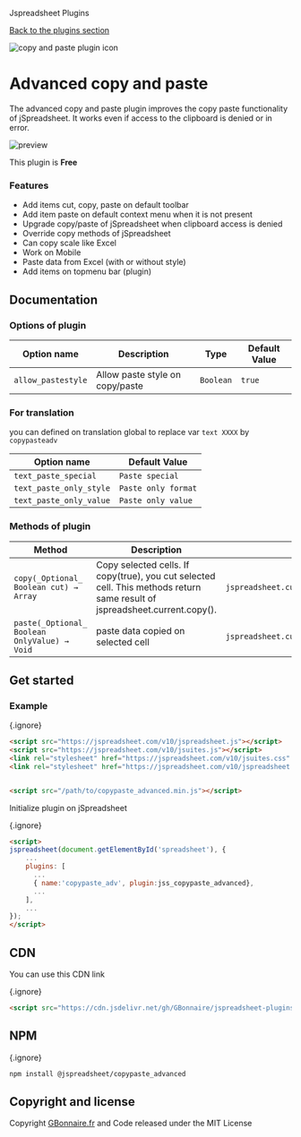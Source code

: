 Jspreadsheet Plugins

[Back to the plugins section](/plugins/)

  
  
![copy and paste plugin icon](img/spreadsheet-plugin-copy-and-paste.png)

Advanced copy and paste
=======================

The advanced copy and paste plugin improves the copy paste functionality of jSpreadsheet. It works even if access to the clipboard is denied or in error.

![preview](https://user-images.githubusercontent.com/52194475/91473978-ece08980-e899-11ea-9a89-ad0f8bc89d42.png)

This plugin is **Free**

  

### Features

* Add items cut, copy, paste on default toolbar
* Add item paste on default context menu when it is not present
* Upgrade copy/paste of jSpreadsheet when clipboard access is denied
* Override copy methods of jSpreadsheet
* Can copy scale like Excel
* Work on Mobile
* Paste data from Excel (with or without style)
* Add items on topmenu bar (plugin)

  
  

Documentation
-------------

### Options of plugin

| Option name | Description | Type | Default Value |
| --- | --- | --- | --- |
| `allow_pastestyle` | Allow paste style on copy/paste | `Boolean` | `true` |

  

### For translation

you can defined on translation global to replace var `text XXXX` by `copypasteadv`

| Option name | Default Value |
| --- | --- |
| `text_paste_special` | `Paste special` |
| `text_paste_only_style` | `Paste only format` |
| `text_paste_only_value` | `Paste only value` |

  

### Methods of plugin

| Method | Description | Example |
| --- | --- | --- |
| `copy(_Optional_ Boolean cut) → Array` | Copy selected cells. If copy(true), you cut selected cell. This methods return same result of jspreadsheet.current.copy(). | `jspreadsheet.current.plugins.copypaste_adv.copy();` |
| `paste(_Optional_ Boolean OnlyValue) → Void` | paste data copied on selected cell | `jspreadsheet.current.plugins.copypaste_adv.paste();` |

  
  

Get started
-----------

### Example

{.ignore}
```html
<script src="https://jspreadsheet.com/v10/jspreadsheet.js"></script>
<script src="https://jspreadsheet.com/v10/jsuites.js"></script>
<link rel="stylesheet" href="https://jspreadsheet.com/v10/jsuites.css" type="text/css" />
<link rel="stylesheet" href="https://jspreadsheet.com/v10/jspreadsheet.css" type="text/css" />


<script src="/path/to/copypaste_advanced.min.js"></script>
```

Initialize plugin on jSpreadsheet

{.ignore}
```html
<script>
jspreadsheet(document.getElementById('spreadsheet'), {
    ...
    plugins: [
      ...
      { name:'copypaste_adv', plugin:jss_copypaste_advanced},
      ...  
    ],
    ...
});
</script>
```
  

CDN
---

You can use this CDN link

{.ignore}
```html
<script src="https://cdn.jsdelivr.net/gh/GBonnaire/jspreadsheet-plugins-and-editors@latest/plugins/dist/copypaste_advanced.min.js"></script>
```
  

NPM
---

{.ignore}
```bash
npm install @jspreadsheet/copypaste_advanced
```
  

Copyright and license
---------------------

Copyright [GBonnaire.fr](https://www.gbonnaire.fr) and Code released under the MIT License

